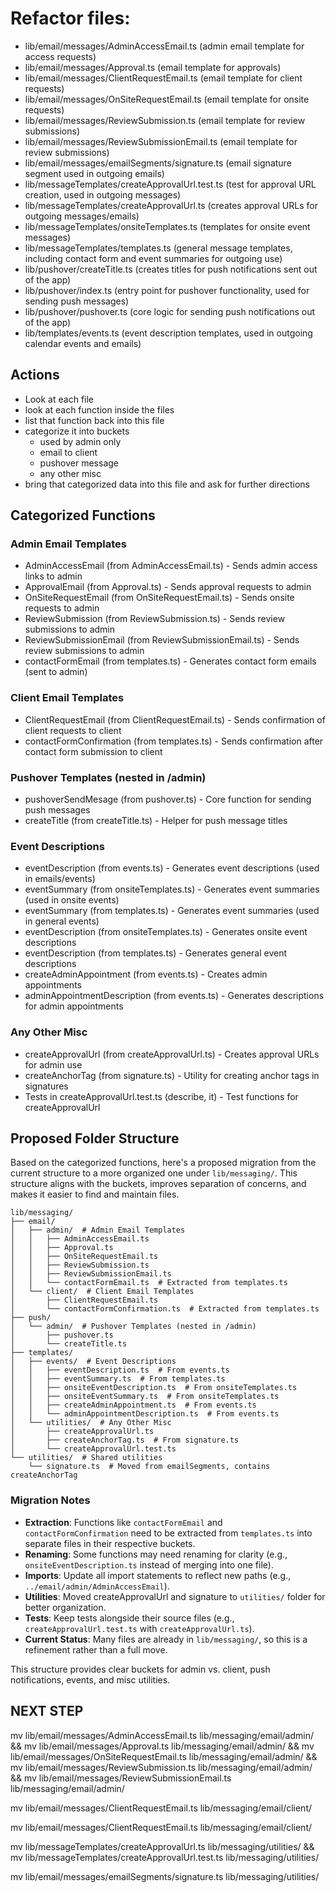 # Refactor files:

- lib/email/messages/AdminAccessEmail.ts (admin email template for access requests)
- lib/email/messages/Approval.ts (email template for approvals)
- lib/email/messages/ClientRequestEmail.ts (email template for client requests)
- lib/email/messages/OnSiteRequestEmail.ts (email template for onsite requests)
- lib/email/messages/ReviewSubmission.ts (email template for review submissions)
- lib/email/messages/ReviewSubmissionEmail.ts (email template for review submissions)
- lib/email/messages/emailSegments/signature.ts (email signature segment used in outgoing emails)
- lib/messageTemplates/createApprovalUrl.test.ts (test for approval URL creation, used in outgoing messages)
- lib/messageTemplates/createApprovalUrl.ts (creates approval URLs for outgoing messages/emails)
- lib/messageTemplates/onsiteTemplates.ts (templates for onsite event messages)
- lib/messageTemplates/templates.ts (general message templates, including contact form and event summaries for outgoing use)
- lib/pushover/createTitle.ts (creates titles for push notifications sent out of the app)
- lib/pushover/index.ts (entry point for pushover functionality, used for sending push messages)
- lib/pushover/pushover.ts (core logic for sending push notifications out of the app)
- lib/templates/events.ts (event description templates, used in outgoing calendar events and emails)

## Actions

- Look at each file
- look at each function inside the files
- list that function back into this file
- categorize it into buckets
  - used by admin only
  - email to client
  - pushover message
  - any other misc
- bring that categorized data into this file and ask for further directions

## Categorized Functions

### Admin Email Templates

- AdminAccessEmail (from AdminAccessEmail.ts) - Sends admin access links to admin
- ApprovalEmail (from Approval.ts) - Sends approval requests to admin
- OnSiteRequestEmail (from OnSiteRequestEmail.ts) - Sends onsite requests to admin
- ReviewSubmission (from ReviewSubmission.ts) - Sends review submissions to admin
- ReviewSubmissionEmail (from ReviewSubmissionEmail.ts) - Sends review submissions to admin
- contactFormEmail (from templates.ts) - Generates contact form emails (sent to admin)

### Client Email Templates

- ClientRequestEmail (from ClientRequestEmail.ts) - Sends confirmation of client requests to client
- contactFormConfirmation (from templates.ts) - Sends confirmation after contact form submission to client

### Pushover Templates (nested in /admin)

- pushoverSendMesage (from pushover.ts) - Core function for sending push messages
- createTitle (from createTitle.ts) - Helper for push message titles

### Event Descriptions

- eventDescription (from events.ts) - Generates event descriptions (used in emails/events)
- eventSummary (from onsiteTemplates.ts) - Generates event summaries (used in onsite events)
- eventSummary (from templates.ts) - Generates event summaries (used in general events)
- eventDescription (from onsiteTemplates.ts) - Generates onsite event descriptions
- eventDescription (from templates.ts) - Generates general event descriptions
- createAdminAppointment (from events.ts) - Creates admin appointments
- adminAppointmentDescription (from events.ts) - Generates descriptions for admin appointments

### Any Other Misc

- createApprovalUrl (from createApprovalUrl.ts) - Creates approval URLs for admin use
- createAnchorTag (from signature.ts) - Utility for creating anchor tags in signatures
- Tests in createApprovalUrl.test.ts (describe, it) - Test functions for createApprovalUrl

## Proposed Folder Structure

Based on the categorized functions, here's a proposed migration from the current structure to a more organized one under `lib/messaging/`. This structure aligns with the buckets, improves separation of concerns, and makes it easier to find and maintain files.

```
lib/messaging/
├── email/
│   ├── admin/  # Admin Email Templates
│   │   ├── AdminAccessEmail.ts
│   │   ├── Approval.ts
│   │   ├── OnSiteRequestEmail.ts
│   │   ├── ReviewSubmission.ts
│   │   ├── ReviewSubmissionEmail.ts
│   │   └── contactFormEmail.ts  # Extracted from templates.ts
│   └── client/  # Client Email Templates
│       ├── ClientRequestEmail.ts
│       └── contactFormConfirmation.ts  # Extracted from templates.ts
├── push/
│   └── admin/  # Pushover Templates (nested in /admin)
│       ├── pushover.ts
│       └── createTitle.ts
├── templates/
│   ├── events/  # Event Descriptions
│   │   ├── eventDescription.ts  # From events.ts
│   │   ├── eventSummary.ts  # From templates.ts
│   │   ├── onsiteEventDescription.ts  # From onsiteTemplates.ts
│   │   ├── onsiteEventSummary.ts  # From onsiteTemplates.ts
│   │   ├── createAdminAppointment.ts  # From events.ts
│   │   └── adminAppointmentDescription.ts  # From events.ts
│   └── utilities/  # Any Other Misc
│       ├── createApprovalUrl.ts
│       ├── createAnchorTag.ts  # From signature.ts
│       └── createApprovalUrl.test.ts
└── utilities/  # Shared utilities
    └── signature.ts  # Moved from emailSegments, contains createAnchorTag
```

### Migration Notes

- **Extraction**: Functions like `contactFormEmail` and `contactFormConfirmation` need to be extracted from `templates.ts` into separate files in their respective buckets.
- **Renaming**: Some functions may need renaming for clarity (e.g., `onsiteEventDescription.ts` instead of merging into one file).
- **Imports**: Update all import statements to reflect new paths (e.g., `../email/admin/AdminAccessEmail`).
- **Utilities**: Moved createApprovalUrl and signature to `utilities/` folder for better organization.
- **Tests**: Keep tests alongside their source files (e.g., `createApprovalUrl.test.ts` with `createApprovalUrl.ts`).
- **Current Status**: Many files are already in `lib/messaging/`, so this is a refinement rather than a full move.

This structure provides clear buckets for admin vs. client, push notifications, events, and misc utilities.

## NEXT STEP

mv lib/email/messages/AdminAccessEmail.ts lib/messaging/email/admin/ &&
mv lib/email/messages/Approval.ts lib/messaging/email/admin/ &&
mv lib/email/messages/OnSiteRequestEmail.ts lib/messaging/email/admin/ &&
mv lib/email/messages/ReviewSubmission.ts lib/messaging/email/admin/ &&
mv lib/email/messages/ReviewSubmissionEmail.ts lib/messaging/email/admin/

mv lib/email/messages/ClientRequestEmail.ts lib/messaging/email/client/

mv lib/email/messages/ClientRequestEmail.ts lib/messaging/email/client/

mv lib/messageTemplates/createApprovalUrl.ts lib/messaging/utilities/ &&
mv lib/messageTemplates/createApprovalUrl.test.ts lib/messaging/utilities/

mv lib/email/messages/emailSegments/signature.ts lib/messaging/utilities/
